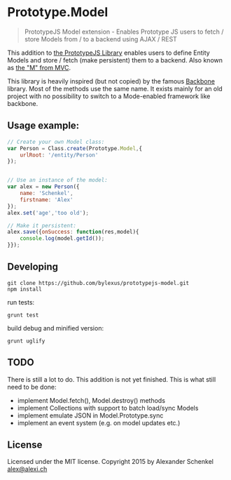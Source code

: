 Prototype.Model
================

> PrototypeJS Model extension - Enables Prototype JS users to fetch / store Models from / to a backend using AJAX / REST

This addition to [the PrototypeJS Library](http://prototypejs.org/) enables users to define Entity Models and store / fetch (make persistent) them to a backend. Also known as [the "M" from MVC](http://en.wikipedia.org/wiki/Model%E2%80%93view%E2%80%93controller).

This library is heavily inspired (but not copied) by the famous [Backbone](http://backbonejs.org/) library. Most of the methods use the same name. It exists mainly for an old project with no possibility to switch to a Mode-enabled framework like backbone.

Usage example:
--------------
```javascript
// Create your own Model class:
var Person = Class.create(Prototype.Model,{
    urlRoot: '/entity/Person'
});


// Use an instance of the model:
var alex = new Person({
    name: 'Schenkel',
    firstname: 'Alex'	
});
alex.set('age','too old');

// Make it persistent:
alex.save({onSuccess: function(res,model){
    console.log(model.getId());	
}});
```



Developing
-----------

```
git clone https://github.com/bylexus/prototypejs-model.git
npm install
```

run tests:

```
grunt test
```

build debug and minified version:
```
grunt uglify
```


TODO
-----
There is still a lot to do. This addition is not yet finished. This is what still need to be done:

* implement Model.fetch(), Model.destroy() methods
* implement Collections with support to batch load/sync Models
* implement emulate JSON in Model.Prototype.sync
* implement an event system (e.g. on model updates etc.)


License
---------
Licensed under the MIT license. Copyright 2015 by Alexander Schenkel <alex@alexi.ch>

